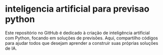 # inteligencia artificial para previsao python
 Este repositório no GitHub é dedicado à criação de inteligência artificial com Python, focando em soluções de previsões. Aqui, compartilho códigos para ajudar todos que desejam aprender a construir suas próprias soluções de IA. 
